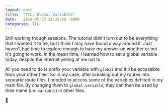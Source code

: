 ```yaml
---
layout: post
title:  "TIL: Global Variables"
date:   2018-05-30 21:35:00 -0000
categories: TIL
---
```

Still working though sessions. The tutorial didn't turn out to be everything that I wanted it to be, but I think I may have found a way around it. Just haven't had time to explore enough to have my answer on whether or not it's going to work. In the mean time, I learned how to set a global variable today, despite the internet yelling at me not to.

All you need to do is prefix your variable with `global` and it'll be accessible from your other files. So in my case, after breaking out my routes into sepearte route files, I needed to access some of the variables defined in my main file. By changing them to `global.variable`, they can then be used by their name (i.e. `variable`) in other files.

💚